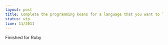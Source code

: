```yaml
---
layout: post
title: Complete the programming koans for a language that you want to learn
status: wip
time: 11/2011
---
```

<p> Finished for Ruby <p>
